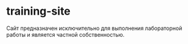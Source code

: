 # training-site
Сайт предназначен исключительно для выполнения лабораторной работы и является частной собственностью.
